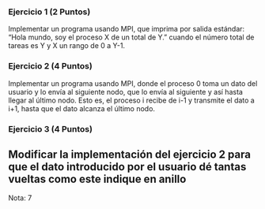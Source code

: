 ### Ejercicio 1 (2 Puntos)
Implementar un programa usando MPI, que imprima por salida estándar: “Hola mundo, soy el proceso X de un total de Y.”
cuando el número total de tareas es Y y X un rango de 0 a Y-1.

### Ejercicio 2 (4 Puntos)
Implementar un programa usando MPI, donde el proceso 0 toma un dato del usuario y lo envía al siguiente nodo, que lo envía al siguiente y así hasta llegar al último nodo. Esto es, el proceso i recibe de i-1 y transmite el dato a i+1, hasta que el dato alcanza el último nodo.

### Ejercicio 3 (4 Puntos)
Modificar la implementación del ejercicio 2 para que el dato introducido por el usuario dé tantas vueltas como este indique en anillo
-----------------------------
Nota: 7
